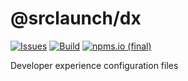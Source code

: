 # @srclaunch/dx

[![Issues](https://img.shields.io/github/issues/srclaunch/dx?label=Issues)](https://github.com/srclaunch/dx/issues) [![Build](https://github.com/srclaunch/dx/actions/workflows/publish.yml/badge.svg)](https://github.com/srclaunch/dx/actions/workflows/publish.yml) [![npms.io (final)](https://img.shields.io/npms-io/final-score/@srclaunch/dx?label=NPMS%20Score)](https://npms.io/search?q=@srclaunch/dx)

Developer experience configuration files
